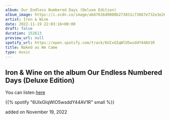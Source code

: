 ```yaml
---
album: Our Endless Numbered Days (Deluxe Edition)
album_image: https://i.scdn.co/image/ab67616d0000b273031c73667e732e3e208a6328
artist: Iron & Wine
date: 2022-11-19 22:03:16+00:00
draft: false
duration: 152613
preview_url: null
spotify_url: https://open.spotify.com/track/6UIxGIqWlO5wsddY44AV1R
title: Naked as We Came
type: music
---
```



## Iron & Wine on the album Our Endless Numbered Days (Deluxe Edition)

You can listen [here](https://open.spotify.com/track/6UIxGIqWlO5wsddY44AV1R)

{{% spotify "6UIxGIqWlO5wsddY44AV1R" small %}}

added on November 19, 2022